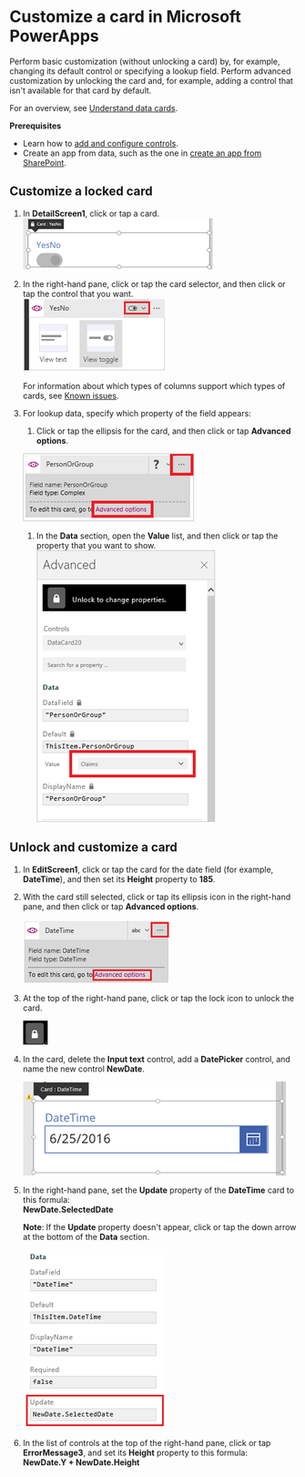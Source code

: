 <properties
	pageTitle="Customize a card | Microsoft PowerApps"
	description="Perform basic and advanced customization on a card"
	services=""
	suite="powerapps"
	documentationCenter=""
	authors="AFTOwen"
	manager="erikre"
	editor=""
	tags="" />

<tags
ms.service="powerapps"
ms.devlang="na"
ms.topic="article"
ms.tgt_pltfrm="na"
ms.workload="na"
ms.date="06/25/2016"
ms.author="anneta"/>

# Customize a card in Microsoft PowerApps #
Perform basic customization (without unlocking a card) by, for example, changing its default control or specifying a lookup field. Perform advanced customization by unlocking the card and, for example, adding a control that isn't available for that card by default.

For an overview, see [Understand data cards](working-with-cards.md).

**Prerequisites**

- Learn how to [add and configure controls](add-configure-controls.md).
- Create an app from data, such as the one in [create an app from SharePoint](app-from-sharepoint.md).

## Customize a locked card ##
1. In **DetailScreen1**, click or tap a card.  
![](./media/customize-card/select-card.png)

1. In the right-hand pane, click or tap the card selector, and then click or tap the control that you want.  
![](./media/customize-card/card-selector.png)  

	For information about which types of columns support which types of cards, see [Known issues](connection-sharepoint-online.md#known-issues).

1. For lookup data, specify which property of the field appears:

	1. Click or tap the ellipsis for the card, and then click or tap **Advanced options**.  

	![](./media/customize-card/ellipsis.png)

	1. In the **Data** section, open the **Value** list, and then click or tap the property that you want to show.  
![](./media/customize-card/advanced-options2.png)

## Unlock and customize a card ##
1. In **EditScreen1**, click or tap the card for the date field (for example, **DateTime**), and then set its **Height** property to **185**.

1. With the card still selected, click or tap its ellipsis icon in the right-hand pane, and then click or tap **Advanced options**.

	![Open Advanced options](./media/customize-card/advanced-options.png)

1. At the top of the right-hand pane, click or tap the lock icon to unlock the card.

	![Unlock a card](./media/customize-card/lock-icon.png)

1. In the card, delete the **Input text** control, add a **DatePicker** control, and name the new control **NewDate**.

	![Replace Text input with DatePicker](./media/customize-card/add-datepicker.png)

1.  In the right-hand pane, set the **Update** property of the **DateTime** card to this formula:<br>
**NewDate.SelectedDate**

	**Note**: If the **Update** property doesn't appear, click or tap the down arrow at the bottom of the **Data** section.

	![Set the Update property](./media/customize-card/set-update.png)

1. In the list of controls at the top of the right-hand pane, click or tap **ErrorMessage3**, and set its **Height** property to this formula:<br>
**NewDate.Y + NewDate.Height**
